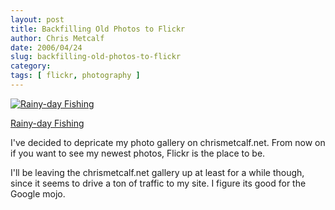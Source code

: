 ```yaml
---
layout: post
title: Backfilling Old Photos to Flickr
author: Chris Metcalf
date: 2006/04/24
slug: backfilling-old-photos-to-flickr
category: 
tags: [ flickr, photography ]
---
```


<a href="http://www.flickr.com/photos/chrismetcalf/134691613/" title="Rainy-day Fishing"><img src="http://static.flickr.com/55/134691613_9412242c26.jpg" alt="Rainy-day Fishing" /></a>

<a href="http://www.flickr.com/photos/chrismetcalf/134691613/">Rainy-day Fishing</a>

I've decided to depricate my photo gallery on chrismetcalf.net. From now on if you want to see my newest photos, Flickr is the place to be.

I'll be leaving the chrismetcalf.net gallery up at least for a while though, since it seems to drive a ton of traffic to my site. I figure its good for the Google mojo.
